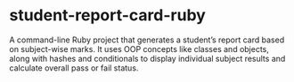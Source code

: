 # student-report-card-ruby
A command-line Ruby project that generates a student’s report card based on subject-wise marks. It uses OOP concepts like classes and objects, along with hashes and conditionals to display individual subject results and calculate overall pass or fail status.
